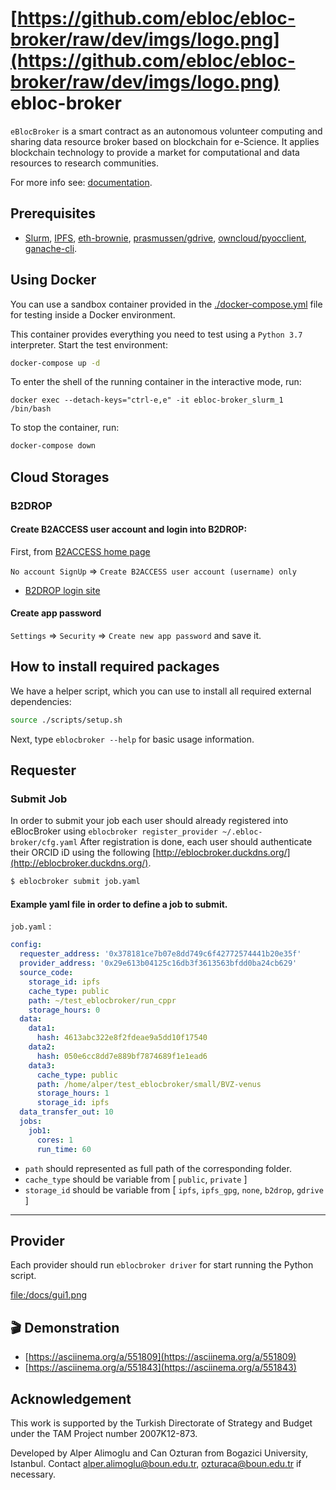 # [https://github.com/ebloc/ebloc-broker/raw/dev/imgs/logo.png](https://github.com/ebloc/ebloc-broker/raw/dev/imgs/logo.png) ebloc-broker

`eBlocBroker` is a smart contract as an autonomous volunteer computing and sharing data resource broker based on blockchain for e-Science.
It applies blockchain technology to provide a market for computational and data resources to research communities.


For more info see: [documentation](http://ebloc-broker-readthedocs.duckdns.org:8000/index.html).

## Prerequisites
 * [Slurm](https://github.com/SchedMD/slurm), [IPFS](https://ipfs.io), [eth-brownie](https://github.com/eth-brownie/brownie), [prasmussen/gdrive](https://github.com/prasmussen/gdrive), [owncloud/pyocclient](https://github.com/owncloud/pyocclient), [ganache-cli](https://github.com/trufflesuite/ganache).

## Using Docker

You can use a sandbox container provided in the [./docker-compose.yml](./docker-compose.yml) file for testing inside a Docker
environment.

This container provides everything you need to test using a `Python 3.7` interpreter. Start the test environment:
```bash
docker-compose up -d
```

To enter the shell of the running container in the interactive mode, run:
```
docker exec --detach-keys="ctrl-e,e" -it ebloc-broker_slurm_1 /bin/bash
```

To stop the container, run:
```bash
docker-compose down
```

## Cloud Storages

### B2DROP
#### Create B2ACCESS user account and login into B2DROP:

First, from [B2ACCESS home page](https://b2access.eudat.eu/home/)

`No account SignUp` => `Create B2ACCESS user account (username) only`

 * [B2DROP login site](https://b2drop.eudat.eu/)

#### Create app password

`Settings` => `Security` => `Create new app password` and save it.

## How to install required packages

We have a helper script, which you can use to install all required external dependencies:

```bash
source ./scripts/setup.sh
```

Next, type `eblocbroker --help` for basic usage information.

## Requester

### Submit Job

In order to submit your job each user should already registered into eBlocBroker using `eblocbroker register_provider ~/.ebloc-broker/cfg.yaml`
After registration is done, each user should authenticate their ORCID iD using the following [http://eblocbroker.duckdns.org/](http://eblocbroker.duckdns.org/).

```bash
$ eblocbroker submit job.yaml
```

#### Example yaml file in order to define a job to submit.

`job.yaml` :
```yaml
config:
  requester_address: '0x378181ce7b07e8dd749c6f42772574441b20e35f'
  provider_address: '0x29e613b04125c16db3f3613563bfdd0ba24cb629'
  source_code:
    storage_id: ipfs
    cache_type: public
    path: ~/test_eblocbroker/run_cppr
    storage_hours: 0
  data:
    data1:
      hash: 4613abc322e8f2fdeae9a5dd10f17540
    data2:
      hash: 050e6cc8dd7e889bf7874689f1e1ead6
    data3:
      cache_type: public
      path: /home/alper/test_eblocbroker/small/BVZ-venus
      storage_hours: 1
      storage_id: ipfs
  data_transfer_out: 10
  jobs:
    job1:
      cores: 1
      run_time: 60
```

 * `path` should represented as full path of the corresponding folder.
 * `cache_type` should be variable from [ `public`, `private` ]
 * `storage_id` should be variable from [ `ipfs`, `ipfs_gpg`, `none`, `b2drop`, `gdrive` ]

--------------------------------------

## Provider
Each provider should run `eblocbroker driver` for start running the Python script.



[file:/docs/gui1.png](file:/docs/gui1.png)


## 🎬 Demonstration

 * [https://asciinema.org/a/551809](https://asciinema.org/a/551809)
 * [https://asciinema.org/a/551843](https://asciinema.org/a/551843)


## Acknowledgement

This work is supported by the Turkish Directorate of Strategy and Budget under the TAM Project
number 2007K12-873.

Developed by Alper Alimoglu and Can Ozturan from Bogazici University, Istanbul.
Contact [alper.alimoglu@boun.edu.tr](mailto:alper.alimoglu@boun.edu.tr), [ozturaca@boun.edu.tr](mailto:ozturaca@boun.edu.tr) if necessary.
